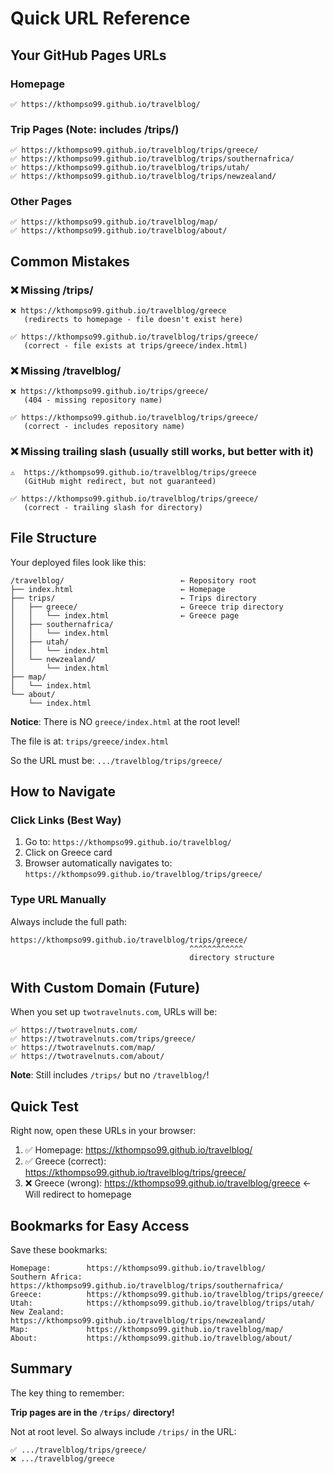 # Quick URL Reference

## Your GitHub Pages URLs

### Homepage
```
✅ https://kthompso99.github.io/travelblog/
```

### Trip Pages (Note: includes /trips/)
```
✅ https://kthompso99.github.io/travelblog/trips/greece/
✅ https://kthompso99.github.io/travelblog/trips/southernafrica/
✅ https://kthompso99.github.io/travelblog/trips/utah/
✅ https://kthompso99.github.io/travelblog/trips/newzealand/
```

### Other Pages
```
✅ https://kthompso99.github.io/travelblog/map/
✅ https://kthompso99.github.io/travelblog/about/
```

## Common Mistakes

### ❌ Missing /trips/
```
❌ https://kthompso99.github.io/travelblog/greece
   (redirects to homepage - file doesn't exist here)

✅ https://kthompso99.github.io/travelblog/trips/greece/
   (correct - file exists at trips/greece/index.html)
```

### ❌ Missing /travelblog/
```
❌ https://kthompso99.github.io/trips/greece/
   (404 - missing repository name)

✅ https://kthompso99.github.io/travelblog/trips/greece/
   (correct - includes repository name)
```

### ❌ Missing trailing slash (usually still works, but better with it)
```
⚠️  https://kthompso99.github.io/travelblog/trips/greece
   (GitHub might redirect, but not guaranteed)

✅ https://kthompso99.github.io/travelblog/trips/greece/
   (correct - trailing slash for directory)
```

## File Structure

Your deployed files look like this:

```
/travelblog/                          ← Repository root
├── index.html                        ← Homepage
├── trips/                            ← Trips directory
│   ├── greece/                       ← Greece trip directory
│   │   └── index.html                ← Greece page
│   ├── southernafrica/
│   │   └── index.html
│   ├── utah/
│   │   └── index.html
│   └── newzealand/
│       └── index.html
├── map/
│   └── index.html
└── about/
    └── index.html
```

**Notice**: There is NO `greece/index.html` at the root level!

The file is at: `trips/greece/index.html`

So the URL must be: `.../travelblog/trips/greece/`

## How to Navigate

### Click Links (Best Way)
1. Go to: `https://kthompso99.github.io/travelblog/`
2. Click on Greece card
3. Browser automatically navigates to: `https://kthompso99.github.io/travelblog/trips/greece/`

### Type URL Manually
Always include the full path:
```
https://kthompso99.github.io/travelblog/trips/greece/
                                        ^^^^^^^^^^^^
                                        directory structure
```

## With Custom Domain (Future)

When you set up `twotravelnuts.com`, URLs will be:

```
✅ https://twotravelnuts.com/
✅ https://twotravelnuts.com/trips/greece/
✅ https://twotravelnuts.com/map/
✅ https://twotravelnuts.com/about/
```

**Note**: Still includes `/trips/` but no `/travelblog/`!

## Quick Test

Right now, open these URLs in your browser:

1. ✅ Homepage: https://kthompso99.github.io/travelblog/
2. ✅ Greece (correct): https://kthompso99.github.io/travelblog/trips/greece/
3. ❌ Greece (wrong): https://kthompso99.github.io/travelblog/greece ← Will redirect to homepage

## Bookmarks for Easy Access

Save these bookmarks:

```
Homepage:        https://kthompso99.github.io/travelblog/
Southern Africa: https://kthompso99.github.io/travelblog/trips/southernafrica/
Greece:          https://kthompso99.github.io/travelblog/trips/greece/
Utah:            https://kthompso99.github.io/travelblog/trips/utah/
New Zealand:     https://kthompso99.github.io/travelblog/trips/newzealand/
Map:             https://kthompso99.github.io/travelblog/map/
About:           https://kthompso99.github.io/travelblog/about/
```

## Summary

The key thing to remember:

**Trip pages are in the `/trips/` directory!**

Not at root level. So always include `/trips/` in the URL:

```
✅ .../travelblog/trips/greece/
❌ .../travelblog/greece
```
